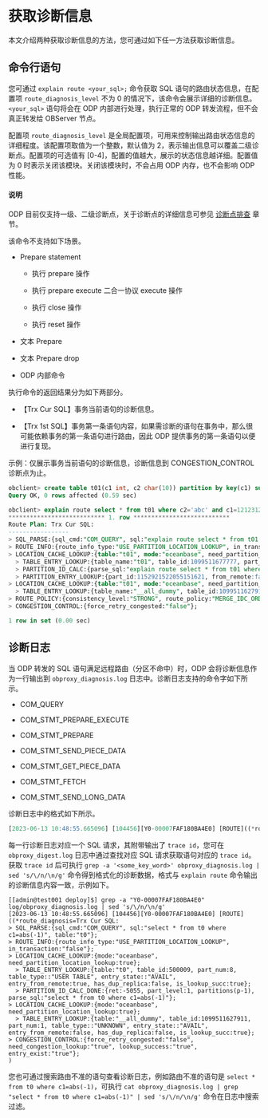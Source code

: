 # 获取诊断信息

本文介绍两种获取诊断信息的方法，您可通过如下任一方法获取诊断信息。

## 命令行语句

您可通过 `explain route <your_sql>;` 命令获取 SQL 语句的路由状态信息，在配置项 `route_diagnosis_level` 不为 0 的情况下，该命令会展示详细的诊断信息。`<your_sql>` 语句将会在 ODP 内部进行处理，执行正常的 ODP 转发流程，但不会真正转发给 OBServer 节点。

配置项 `route_diagnosis_level` 是全局配置项，可用来控制输出路由状态信息的详细程度。该配置项取值为一个整数，默认值为 2，表示输出信息可以覆盖二级诊断点。配置项的可选值有 [0-4]，配置的值越大，展示的状态信息越详细。配置值为 0 时表示关闭该模块。关闭该模块时，不会占用 ODP 内存，也不会影响 ODP 性能。

<main id="notice" type='explain'>
   <h4>说明</h4>
   <p>ODP 目前仅支持一级、二级诊断点，关于诊断点的详细信息可参见 <a href='300.diagnosis-point-troubleshooting/100.overview-of-diagnosis-point-troubleshooting.md'>诊断点排查</a> 章节。</p>
</main>

该命令不支持如下场景。

* Prepare statement
  
  * 执行 prepare 操作
  
  * 执行 prepare execute 二合一协议 execute 操作
  
  * 执行 close 操作
  
  * 执行 reset 操作

* 文本 Prepare

* 文本 Prepare drop

* ODP 内部命令

执行命令的返回结果分为如下两部分。

* 【Trx Cur SQL】事务当前语句的诊断信息。

* 【Trx 1st SQL】事务第一条语句内容，如果需诊断的语句在事务中，那么很可能依赖事务的第一条语句进行路由，因此 ODP 提供事务的第一条语句以便进行复现。

示例：仅展示事务当前语句的诊断信息，诊断信息到 CONGESTION_CONTROL 诊断点为止。

```sql
obclient> create table t01(c1 int, c2 char(10)) partition by key(c1) subpartition by key(c2) subpartitions 8 partitions 8;
Query OK, 0 rows affected (0.59 sec)

obclient> explain route select * from t01 where c2='abc' and c1=1212312\G
*************************** 1. row ***************************
Route Plan: Trx Cur SQL:
-----------------
> SQL_PARSE:{sql_cmd:"COM_QUERY", sql:"explain route select * from t01 where c2='abc' and c1=1212312", table:"t01"};
> ROUTE_INFO:{route_info_type:"USE_PARTITION_LOCATION_LOOKUP", in_transaction:"false"};
> LOCATION_CACHE_LOOKUP:{table:"t01", mode:"oceanbase", need_partition_location_lookup:true};
  > TABLE_ENTRY_LOOKUP:{table_name:"t01", table_id:1099511677777, part_num:64, table_type::"USER TABLE", entry_state::"AVAIL", entry_from_remote:false, has_dup_replica:false, is_lookup_succ:true};
  > PARTITION_ID_CALC:{parse_sql:"explain route select * from t01 where c2='abc' and c1=1212312"};
  > PARTITION_ENTRY_LOOKUP:{part_id:1152921522055151621, from_remote:false, has_dup_replica:false, entry_state::"AVAIL", leader:{server:"10.10.10.2:50109", is_dup_replica:false, role:"LEADER", type:"FULL"}};
> LOCATION_CACHE_LOOKUP:{table:"t01", mode:"oceanbase", need_partition_location_lookup:true};
  > TABLE_ENTRY_LOOKUP:{table_name:"__all_dummy", table_id:1099511627911, part_num:1, table_type::"UNKNOWN", entry_state::"AVAIL", entry_from_remote:false, has_dup_replica:false, is_lookup_succ:true};
> ROUTE_POLICY:{consistency_level:"STRONG", route_policy:"MERGE_IDC_ORDER", cur_replica:"{server:"10.10.10.2:50109", is_dup_replica:false, role:"LEADER", type:"FULL"}"};
> CONGESTION_CONTROL:{force_retry_congested:"false"};

1 row in set (0.00 sec)
```

## 诊断日志

当 ODP 转发的 SQL 语句满足远程路由（分区不命中）时，ODP 会将诊断信息作为一行输出到 `obproxy_diagnosis.log` 日志中。诊断日志支持的命令字如下所示。

* COM_QUERY

* COM_STMT_PREPARE_EXECUTE

* COM_STMT_PREPARE

* COM_STMT_SEND_PIECE_DATA

* COM_STMT_GET_PIECE_DATA

* COM_STMT_FETCH

* COM_STMT_SEND_LONG_DATA

诊断日志中的格式如下所示。

```sql
[2023-06-13 10:48:55.665096] [104456][Y0-00007FAF180BA4E0] [ROUTE]((*route_diagnosis=Trx Cur SQL:/n> SQL_PARSE:{sql_cmd:"COM_QUERY", sql:"select * from t0 where c1=abs(-1)", table:"t0"};/n> ROUTE_INFO:{route_info_type:"USE_PARTITION_LOCATION_LOOKUP", in_transaction:"false"};/n> LOCATION_CACHE_LOOKUP:{mode:"oceanbase", need_partition_location_lookup:true};/n  > TABLE_ENTRY_LOOKUP:{table:"t0", table_id:500009, part_num:8, table_type::"USER TABLE", entry_state::"AVAIL", entry_from_remote:true, has_dup_replica:false, is_lookup_succ:true};/n  > PARTITION_ID_CALC_DONE:{ret:-5055, part_level:1, partitions(p-1), parse_sql:"select * from t0 where c1=abs(-1)"};/n> LOCATION_CACHE_LOOKUP:{mode:"oceanbase", need_partition_location_lookup:true};/n  > TABLE_ENTRY_LOOKUP:{table:"__all_dummy", table_id:1099511627911, part_num:1, table_type::"UNKNOWN", entry_state::"AVAIL", entry_from_remote:false, has_dup_replica:false, is_lookup_succ:true};/n> CONGESTION_CONTROL:{force_retry_congested:"false", need_congestion_lookup:"true", lookup_success:"true", entry_exist:"true"};/n)
```

每一行诊断日志对应一个 SQL 请求，其附带输出了 `trace id`，您可在 `obproxy_digest.log` 日志中通过查找对应 SQL 请求获取语句对应的 `trace id`。获取 `trace id` 后可执行 `grep -a '<some_key_word>' obproxy_diagnosis.log | sed 's/\/n/\n/g'` 命令得到格式化的诊断数据，格式与 `explain route` 命令输出的诊断信息内容一致，示例如下。

```shell
[[admin@test001 deploy]$] grep -a "Y0-00007FAF180BA4E0" log/obproxy_diagnosis.log | sed 's/\/n/\n/g'
[2023-06-13 10:48:55.665096] [104456][Y0-00007FAF180BA4E0] [ROUTE]((*route_diagnosis=Trx Cur SQL:
> SQL_PARSE:{sql_cmd:"COM_QUERY", sql:"select * from t0 where c1=abs(-1)", table:"t0"};
> ROUTE_INFO:{route_info_type:"USE_PARTITION_LOCATION_LOOKUP", in_transaction:"false"};
> LOCATION_CACHE_LOOKUP:{mode:"oceanbase", need_partition_location_lookup:true};
  > TABLE_ENTRY_LOOKUP:{table:"t0", table_id:500009, part_num:8, table_type::"USER TABLE", entry_state::"AVAIL", entry_from_remote:true, has_dup_replica:false, is_lookup_succ:true};
  > PARTITION_ID_CALC_DONE:{ret:-5055, part_level:1, partitions(p-1), parse_sql:"select * from t0 where c1=abs(-1)"};
> LOCATION_CACHE_LOOKUP:{mode:"oceanbase", need_partition_location_lookup:true};
  > TABLE_ENTRY_LOOKUP:{table:"__all_dummy", table_id:1099511627911, part_num:1, table_type::"UNKNOWN", entry_state::"AVAIL", entry_from_remote:false, has_dup_replica:false, is_lookup_succ:true};
> CONGESTION_CONTROL:{force_retry_congested:"false", need_congestion_lookup:"true", lookup_success:"true", entry_exist:"true"};
)
```

您也可通过搜索路由不准的语句查看诊断日志，例如路由不准的语句是 `select * from t0 where c1=abs(-1)`，可执行 `cat obproxy_diagnosis.log | grep "select * from t0 where c1=abs(-1)" | sed 's/\/n/\n/g'` 命令在日志中搜索过滤。
